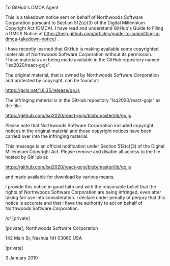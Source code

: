 To GitHub's DMCA Agent

This is a takedown notice sent on behalf of Northwoods Software Corporation
pursuant to Section 512(c)(3) of the Digital Millennium Copyright Act
(DMCA). I have read and understand GitHub's Guide to Filing a DMCA Notice
at
https://help.github.com/articles/guide-to-submitting-a-dmca-takedown-notice/
.

I have recently learned that GitHub is making available some copyrighted
materials of Northwoods Software Corporation without its permission. Those
materials are being made available in the GitHub repository named
"lsq2020/react-gojs".

The original material, that is owned by Northwoods Software Corporation and
protected by copyright, can be found at:

https://gojs.net/1.8.35/release/go.js

The infringing material is in the GitHub repository "lsq2020/react-gojs" as
the file:

https://github.com/lsq2020/react-gojs/blob/master/lib/go.js

Please note that Northwoods Software Corporation included copyright notices
in the original material and those copyright notices have been carried over
into the infringing material.

This message is an official notification under Section 512(c)(3) of the
Digital Millennium Copyright Act. Please remove and disable all access to
the file hosted by GitHub at:

https://github.com/lsq2020/react-gojs/blob/master/lib/go.js

and made available for download by various means.

I provide this notice in good faith and with the reasonable belief that the
rights of Northwoods Software Corporation are being infringed, even after
taking fair use into consideration. I declare under penalty of perjury that
this notice is accurate and that I have the authority to act on behalf of
Northwoods Software Corporation.

/s/ [private]

[private], Northwoods Software Corporation

142 Main St, Nashua NH 03060 USA

[private]

3 January 2019
